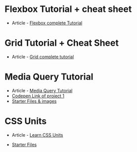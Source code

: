 # Flexbox Tutorial + cheat sheet

- Article - [Flexbox complete Tutorial](https://www.freecodecamp.org/news/css-flexbox-tutorial-with-cheatsheet/)

# Grid Tutorial + Cheat Sheet

- Article - [Grid complete tutorial](https://www.freecodecamp.org/news/css-grid-tutorial-with-cheatsheet/)

# Media Query Tutorial

- Article - [Media Query Tutorial](https://www.freecodecamp.org/news/learn-css-media-queries-by-building-projects/)
- [Codepen Link of project 1](https://codepen.io/joyshaheb/pen/gOPrXZv)
- [Starter Files & images](https://github.com/JoyShaheb/Project-image-repo/tree/main/Media-Query-Project)

# CSS Units

- Article - [Learn CSS Units](https://www.freecodecamp.org/news/learn-css-units-em-rem-vh-vw-with-code-examples/)

- [Starter Files ](https://codepen.io/joyshaheb/pen/XWMqEdV)
